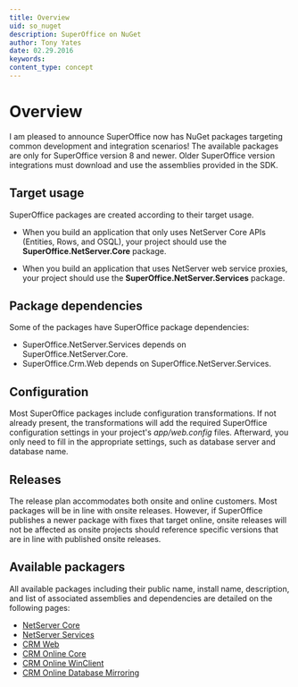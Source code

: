 ```yaml
---
title: Overview
uid: so_nuget
description: SuperOffice on NuGet
author: Tony Yates
date: 02.29.2016
keywords:
content_type: concept
---
```


# Overview

I am pleased to announce SuperOffice now has NuGet packages targeting common development and integration
scenarios! The available packages are only for SuperOffice version 8 and newer. Older SuperOffice version integrations must download and use the assemblies provided in the SDK.

## Target usage

SuperOffice packages are created according to their target usage.

* When you build an application that only uses NetServer Core APIs (Entities, Rows, and OSQL), your project should use the **SuperOffice.NetServer.Core** package.

* When you build an application that uses NetServer web service proxies, your project should use the **SuperOffice.NetServer.Services** package.

## Package dependencies

Some of the packages have SuperOffice package dependencies:

* SuperOffice.NetServer.Services depends on SuperOffice.NetServer.Core.
* SuperOffice.Crm.Web depends on SuperOffice.NetServer.Services.

## Configuration

Most SuperOffice packages include configuration transformations. If not already present, the transformations will add the required SuperOffice configuration settings in your project's *app/web.config* files. Afterward, you only need to fill in the appropriate settings, such as database server and database name.

## Releases

The release plan accommodates both onsite and online customers. Most packages will be in line with onsite releases. However, if SuperOffice publishes a newer package with fixes that target online, onsite releases will not be affected as onsite projects should reference specific versions that are in line with published onsite releases.

## Available packagers

All available packages including their public name, install name, description, and list of associated assemblies and dependencies are detailed on the following pages:

* [NetServer Core][1]
* [NetServer Services][2]
* [CRM Web][3]
* [CRM Online Core][4]
* [CRM Online WinClient][5]
* [CRM Online Database Mirroring][6]

<!-- Referenced links -->
[1]: netserver-core.md
[2]: netserver-services.md
[3]: crm-web.md
[4]: crm-online-core.md
[5]: crm-online-winclient.md
[6]: crm-online-mirroring.md

<!-- Referenced images -->
